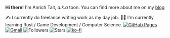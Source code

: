 **Hi there!**
I'm Anrich Tait, _a.k.a_ toon.
You can find more about me on my [blog](https://anrichtait.github.io/)

✍️ I currently do freelance writing work as my day job.
👨‍💻 I'm currently learning Rust / Game Development / Computer Science.
[![GitHub Pages](https://img.shields.io/badge/-GitHub%20Pages-6495ED?logo=Github)](https://anrichtait.github.io/)
[![Gmail](https://img.shields.io/badge/Gmail-d14836?style=flat&logo=Gmail&logoColor=white)](mailto:anrichjtait@gmail.com)
![Followers](https://img.shields.io/github/followers/anrichtait)
![Stars](https://img.shields.io/github/stars/anrichtait)
[![ko-fi](https://ko-fi.com/img/githubbutton_sm.svg)](https://ko-fi.com/I2I4ZPGX8)

